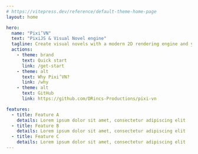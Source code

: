 ```yaml
---
# https://vitepress.dev/reference/default-theme-home-page
layout: home

hero:
  name: "Pixi’VN"
  text: "PixiJS & Visual Novel engine"
  tagline: Create visual novels with a modern 2D rendering engine and your favorite JavaScript framework.
  actions:
    - theme: brand
      text: Quick start
      link: /get-start
    - theme: alt
      text: Why Pixi’VN?
      link: /why
    - theme: alt
      text: GitHub
      link: https://github.com/DRincs-Productions/pixi-vn

features:
  - title: Feature A
    details: Lorem ipsum dolor sit amet, consectetur adipiscing elit
  - title: Feature B
    details: Lorem ipsum dolor sit amet, consectetur adipiscing elit
  - title: Feature C
    details: Lorem ipsum dolor sit amet, consectetur adipiscing elit
---
```


